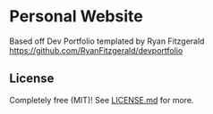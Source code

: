 # Personal Website
Based off Dev Portfolio templated by Ryan Fitzgerald
https://github.com/RyanFitzgerald/devportfolio
## License

Completely free (MIT)! See [LICENSE.md](LICENSE.md) for more.
